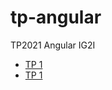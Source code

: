 # tp-angular
TP2021 Angular IG2I

* [TP 1](https://github.com/Shepardeon/tp-angular/tree/TP1)
* [TP 1](https://github.com/Shepardeon/tp-angular/tree/TP2)
